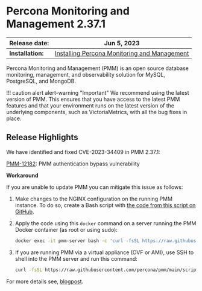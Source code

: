 # Percona Monitoring and Management 2.37.1

| **Release date:** | Jun 5, 2023                                                                                  |
| ----------------- | ----------------------------------------------------------------------------------------------- |
| **Installation:** | [Installing Percona Monitoring and Management](https://www.percona.com/software/pmm/quickstart) |

Percona Monitoring and Management (PMM) is an open source database monitoring, management, and observability solution for MySQL, PostgreSQL, and MongoDB.

!!! caution alert alert-warning "Important"
    We recommend using the latest version of PMM. This ensures that you have access to the latest PMM features and that your environment runs on the latest version of the underlying components, such as VictoriaMetrics, with all the bug fixes in place.

## Release Highlights

We have identified and fixed CVE-2023-34409 in PMM 2.37.1:

[PMM-12182](https://jira.percona.com/browse/PMM-12182): PMM authentication bypass vulnerability

**Workaround**

If you are unable to update PMM you can mitigate this issue as follows:

1. Make changes to the NGINX configuration on the running PMM instance. To do so, create a Bash script with [the code from this script on GitHub](https://gist.githubusercontent.com/rnovikovP/300ec2c6679b1e83398cf331b73539be/raw/d06579f4951e81994c5489387795f08d90ffdca6/authfix.sh). 

2. Apply the code using this `docker` command on a server running the PMM Docker container (as root or using sudo):

    ```sh
    docker exec -it pmm-server bash -c 'curl -fsSL https://raw.githubusercontent.com/percona/pmm/main/scripts/authfix.sh  | /bin/bash '
    ```
3. If you are running PMM via a virtual appliance (OVF or AMI), use SSH to shell into the PMM server and run this command:

    ```sh
    curl -fsSL https://raw.githubusercontent.com/percona/pmm/main/scripts/authfix.sh  | /bin/bash
    ```

For more details see, [blogpost](https://docs.google.com/document/d/1DZ1VrM6bMR5EkM0YKiq317-h6wKQUHmYsCW1ja9AhPs/edit#).

